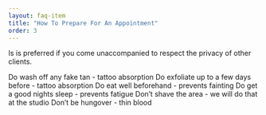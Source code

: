 ```yaml
---
layout: faq-item
title: "How To Prepare For An Appointment"
order: 3
---
```


Is is preferred if you come unaccompanied to respect the privacy of other clients.

Do wash off any fake tan - tattoo absorption
Do exfoliate up to a few days before - tattoo absorption
Do eat well beforehand - prevents fainting
Do get a good nights sleep - prevents fatigue
Don’t shave the area - we will do that at the studio
Don’t be hungover - thin blood
